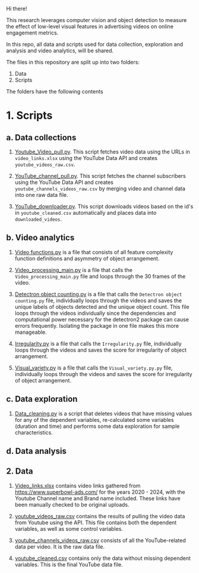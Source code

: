 Hi there!

This research leverages computer vision and object detection to measure the effect of low-level visual features in advertising videos on online engagement metrics. 

In this repo, all data and scripts used for data collection, exploration and analysis and video analytics, will be shared.

The files in this repository are split up into two folders:
1. Data
2. Scripts

The folders have the following contents

# 1. Scripts

## a. Data collections
1. [Youtube_Video_pull.py](https://github.com/RoelofBlommaert/Thesis-2024/blob/main/Scripts/Data%20Collection/Youtube_Video_pull.py). This script fetches video data using the URLs in `video_links.xlsx`  using the YouTube Data API and creates `youtube_videos_raw.csv`.
  
2. [YouTube_channel_pull.py](https://github.com/RoelofBlommaert/Thesis-2024/blob/main/Scripts/Data%20Collection/YouTube_channel_pull.py). This script fetches the channel subscribers using the YouTube Data API and creates `youtube_channels_videos_raw.csv` by merging video and channel data into one raw data file.

3. [YouTube_downloader.py](https://github.com/RoelofBlommaert/Thesis-2024/blob/main/Scripts/Data%20Collection/Video_downloader.py). This script downloads videos based on the id's in `youtube_cleaned.csv` automatically and places data into `downloaded_videos`.

## b. Video analytics
1. [Video functions.py](https://github.com/RoelofBlommaert/Thesis-2024/blob/main/Scripts/Video%20Analytics/Video_functions.py) is a file that consists of all feature complexity function definitions and asymmetry of object arrangement.

2. [Video_processing_main.py](https://github.com/RoelofBlommaert/Thesis-2024/blob/main/Scripts/Video%20Analytics/Video_processing_main.py) is a file that calls the `Video_processing_main.py` file and loops through the 30 frames of the video.

3. [Detectron object counting.py](https://github.com/RoelofBlommaert/Thesis-2024/blob/main/Scripts/Video%20Analytics/Detectron%20object%20counting.py) is a file that calls the `Detectron object counting.py` file, individually loops through the videos and saves the unique labels of objects detected and the unique object count. This file loops through the videos individually since the dependencies and computational power necessary for the detectron2 package can cause errors frequently. Isolating the package in one file makes this more manageable.

4. [Irregularity.py](https://github.com/RoelofBlommaert/Thesis-2024/blob/main/Scripts/Video%20Analytics/Irregularity.py) is a file that calls the `Irregularity.py` file, individually loops through the videos and saves the score for irregularity of object arrangement.

5. [Visual_variety.py](https://github.com/RoelofBlommaert/Thesis-2024/blob/main/Scripts/Video%20Analytics/Visual_variety.py) is a file that calls the `Visual_variety.py.py` file, individually loops through the videos and saves the score for irregularity of object arrangement.

## c. Data exploration
1. [Data_cleaning.py](https://github.com/RoelofBlommaert/Thesis-2024/blob/main/Scripts/Data%20Exploration/Data_cleaning.py) is a script that deletes videos that have missing values for any of the dependent variables, re-calculated some variables (duration and time) and performs some data exploration for sample characteristics.


## d. Data analysis


## 2. Data

1. [Video_links.xlsx](https://github.com/RoelofBlommaert/Thesis-2024/blob/main/Video_links.xlsx) contains video links gathered from https://www.superbowl-ads.com/ for the years 2020 - 2024, with the Youtube Channel name and Brand name included. These links have been manually checked to be original uploads.

2. [youtube_videos_raw.csv](https://github.com/RoelofBlommaert/Thesis-2024/blob/main/Data/youtube_videos_raw.csv) contains the results of pulling the video data from Youtube using the API. This file contains both the dependent variables, as well as some control variables.

3. [youtube_channels_videos_raw.csv](https://github.com/RoelofBlommaert/Thesis-2024/blob/main/Data/youtube_channels_videos_raw.csv) consists of all the YouTube-related data per video. It is the raw data file.

4. [youtube_cleaned.csv](https://github.com/RoelofBlommaert/Thesis-2024/blob/main/Data/youtube_cleaned.csv) contains only the data without missing dependent variables. This is the final YouTube data file.

